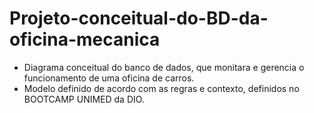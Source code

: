 # Projeto-conceitual-do-BD-da-oficina-mecanica

 * Diagrama conceitual do banco de dados, que monitara e gerencia o funcionamento de uma oficina de carros.
 * Modelo definido de acordo com as regras e contexto, definidos no BOOTCAMP UNIMED da DIO. 
